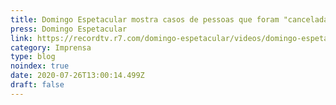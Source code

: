 ```yaml
---
title: Domingo Espetacular mostra casos de pessoas que foram "canceladas virtualmente"
press: Domingo Espetacular
link: https://recordtv.r7.com/domingo-espetacular/videos/domingo-espetacular-mostra-casos-de-pessoas-que-foram-canceladas-virtualmente-26072020
category: Imprensa
type: blog
noindex: true
date: 2020-07-26T13:00:14.499Z
draft: false
---
```

